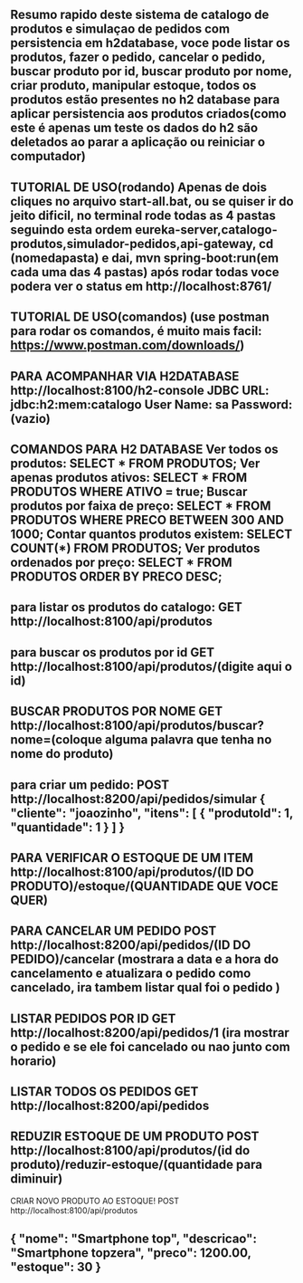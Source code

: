 Resumo rapido deste sistema de catalogo de produtos e simulaçao de pedidos com persistencia em h2database, voce pode listar os produtos, fazer o pedido, cancelar o pedido, buscar produto por id, buscar produto por nome, criar produto, manipular estoque, todos os produtos estão presentes no h2 database para aplicar persistencia aos produtos criados(como este é apenas um teste os dados do h2 são deletados ao parar a aplicação ou reiniciar o computador)
--------------------------------------------------------------------------------------------------
TUTORIAL DE USO(rodando)
Apenas de dois cliques no arquivo start-all.bat, ou se quiser ir do jeito dificil, no terminal rode todas as 4 pastas seguindo esta ordem eureka-server,catalogo-produtos,simulador-pedidos,api-gateway, cd (nomedapasta) e dai, mvn spring-boot:run(em cada uma das 4 pastas)
após rodar todas voce podera ver o status em http://localhost:8761/
--------------------------------------------------------------------------------------------------
TUTORIAL DE USO(comandos) (use postman para rodar os comandos, é muito mais facil: https://www.postman.com/downloads/)
--------------------------------------------------------------------------------------------------
PARA ACOMPANHAR VIA H2DATABASE
http://localhost:8100/h2-console
JDBC URL: jdbc:h2:mem:catalogo
User Name: sa
Password:(vazio)
--------------------------------------------------------------------------------------------------
COMANDOS PARA H2 DATABASE
Ver todos os produtos:
SELECT * FROM PRODUTOS;
Ver apenas produtos ativos:
SELECT * FROM PRODUTOS WHERE ATIVO = true;
Buscar produtos por faixa de preço:
SELECT * FROM PRODUTOS WHERE PRECO BETWEEN 300 AND 1000;
Contar quantos produtos existem:
SELECT COUNT(*) FROM PRODUTOS;
Ver produtos ordenados por preço:
SELECT * FROM PRODUTOS ORDER BY PRECO DESC;
--------------------------------------------------------------------------------------------------
para listar os produtos do catalogo:
GET   http://localhost:8100/api/produtos
--------------------------------------------------------------------------------------------------
para buscar os produtos por id
GET http://localhost:8100/api/produtos/(digite aqui o id)
--------------------------------------------------------------------------------------------------
BUSCAR PRODUTOS POR NOME
GET http://localhost:8100/api/produtos/buscar?nome=(coloque alguma palavra que tenha no nome do produto)
--------------------------------------------------------------------------------------------------
para criar um pedido:
POST   http://localhost:8200/api/pedidos/simular
{
    "cliente": "joaozinho",
    "itens": [
      {
        "produtoId": 1,
        "quantidade": 1
      }
    ]
  }
--------------------------------------------------------------------------------------------------
PARA VERIFICAR O ESTOQUE DE UM ITEM
http://localhost:8100/api/produtos/(ID DO PRODUTO)/estoque/(QUANTIDADE QUE VOCE QUER)
--------------------------------------------------------------------------------------------------
PARA CANCELAR UM PEDIDO
POST http://localhost:8200/api/pedidos/(ID DO PEDIDO)/cancelar
(mostrara a data e a hora do cancelamento e atualizara o pedido como cancelado, ira tambem listar qual foi o pedido )
--------------------------------------------------------------------------------------------------
LISTAR PEDIDOS POR ID
GET   http://localhost:8200/api/pedidos/1
(ira mostrar o pedido e se ele foi cancelado ou nao junto com horario)
--------------------------------------------------------------------------------------------------
LISTAR TODOS OS PEDIDOS
GET   http://localhost:8200/api/pedidos
--------------------------------------------------------------------------------------------------
REDUZIR ESTOQUE DE UM PRODUTO
POST   http://localhost:8100/api/produtos/(id do produto)/reduzir-estoque/(quantidade para diminuir)
--------------------------------------------------------------------------------------------------
CRIAR NOVO PRODUTO AO ESTOQUE!
POST   http://localhost:8100/api/produtos 
  
 {
  "nome": "Smartphone top",
  "descricao": "Smartphone topzera",
  "preco": 1200.00,
  "estoque": 30
}
--------------------------------------------------------------------------------------------------
